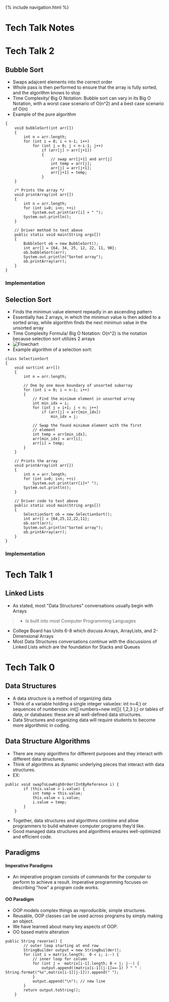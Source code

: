 {% include navigation.html %}

# Tech Talk Notes

# Tech Talk 2 

## Bubble Sort
- Swaps adajcent elements into the correct order
- Whole pass is then performed to ensure that the array is fully sorted, and the algorithm knows to stop
- Time Complexity/ Big O Notation: Bubble sort can vary in its Big O Notation, with a worst case scenario of O(n^2) and a best case scenario of O(n)
- Example of the pure algorithm
``` class BubbleSort
{
    void bubbleSort(int arr[])
    {
        int n = arr.length;
        for (int i = 0; i < n-1; i++)
            for (int j = 0; j < n-i-1; j++)
                if (arr[j] > arr[j+1])
                {
                    // swap arr[j+1] and arr[j]
                    int temp = arr[j];
                    arr[j] = arr[j+1];
                    arr[j+1] = temp;
                }
    }
 
    /* Prints the array */
    void printArray(int arr[])
    {
        int n = arr.length;
        for (int i=0; i<n; ++i)
            System.out.print(arr[i] + " ");
        System.out.println();
    }
 
    // Driver method to test above
    public static void main(String args[])
    {
        BubbleSort ob = new BubbleSort();
        int arr[] = {64, 34, 25, 12, 22, 11, 90};
        ob.bubbleSort(arr);
        System.out.println("Sorted array");
        ob.printArray(arr);
    }
} 
```

### Implementation

## Selection Sort
- Finds the minimun value element repeadly in an ascending pattern
- Essentially has 2 arrays, in which the minimun value is then added to a sorted array, while algorithm finds the next minimun value in the unsorted array
- Time Complexity Formula/ Big O Notation: O(n^2) is the notation because selection sort utilizes 2 arrays
- ![Flowchart](https://media.geeksforgeeks.org/wp-content/cdn-uploads/20220203094305/Selection-Sort-Flowhchart.png)
- Example algorithm of a selection sort:
``` 
class SelectionSort
{
    void sort(int arr[])
    {
        int n = arr.length;
  
        // One by one move boundary of unsorted subarray
        for (int i = 0; i < n-1; i++)
        {
            // Find the minimum element in unsorted array
            int min_idx = i;
            for (int j = i+1; j < n; j++)
                if (arr[j] < arr[min_idx])
                    min_idx = j;
  
            // Swap the found minimum element with the first
            // element
            int temp = arr[min_idx];
            arr[min_idx] = arr[i];
            arr[i] = temp;
        }
    }
  
    // Prints the array
    void printArray(int arr[])
    {
        int n = arr.length;
        for (int i=0; i<n; ++i)
            System.out.print(arr[i]+" ");
        System.out.println();
    }
  
    // Driver code to test above
    public static void main(String args[])
    {
        SelectionSort ob = new SelectionSort();
        int arr[] = {64,25,12,22,11};
        ob.sort(arr);
        System.out.println("Sorted array");
        ob.printArray(arr);
    }
}
```
### Implementation

## 

# Tech Talk 1

## Linked Lists

- As stated, most "Data Structures" conversations usually begin with Arrays
>- Is built into most Computer Programming Languages 
- College Board has Units 6-8 which discuss Arrays, ArrayLists, and 2-Dimensional Arrays
- Most Data Structures conversations continue with the discussions of Linked Lists which are the foundation for Stacks and Queues

# Tech Talk 0

## Data Structures

- A data structure is a method of organizing data
- Think of a variable holding a single integer value(ex: int n=4;) or sequences of numbers(ex: int[] numbers=new int[]{ 1,2,3 };) or tables of data, or databases: these are all well-defined data structures. 
- Data Structures and organizing data will require students to become more algorithmic in coding.

## Data Structure Algorithms
- There are many algorithms for different purposes and they interact with different data structures. 
- Think of algorithms as dynamic underlying pieces that interact with data structures. 
- EX:
```
public void swapToLowHighOrder(IntByReference i) {
        if (this.value > i.value) {
            int temp = this.value;
            this.value = i.value;
            i.value = temp;
        }
    }
```
- Together, data structures and algorithms combine and allow programmers to build whatever computer programs they’d like. 
- Good managed data structures and algorithms ensures well-optimized and efficient code.
## Paradigms
#### Imperative Paradigms
- An imperative program consists of commands for the computer to perform to achieve a result. Imperative programming focuses on describing "how" a program code works.
#### OO Paradigm
- OOP models complex things as reproducible, simple structures. 
- Reusable, OOP classes can be used across programs by simply making an object. 
- We have learned about many key aspects of OOP.
- OO based matrix alteration
```
public String reverse() {
        // outer loop starting at end row
        StringBuilder output = new StringBuilder();
        for (int i = matrix.length;  0 < i; i--) {
            // inner loop for column
            for (int j =  matrix[i-1].length; 0 < j; j--) {
                output.append((matrix[i-1][j-1]==-1) ? " " : String.format("%x",matrix[i-1][j-1])).append(" ");
            }
            output.append("\n"); // new line
        }
        return output.toString();
    }
```
